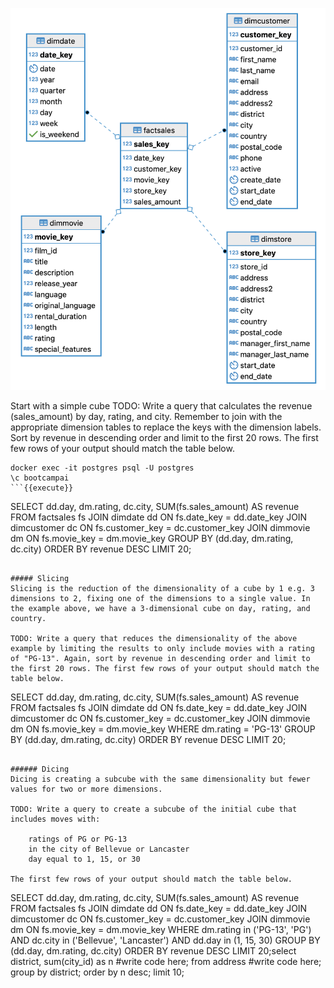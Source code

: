 ![Image](https://raw.githubusercontent.com/Bootcamp-AI/data-engineer/476342d3a47bf80069ae8525b465420a90abfc87/data-warehouse/lesson-1-intro-data-warehouses/pagila-star.png)


Start with a simple cube
TODO: Write a query that calculates the revenue (sales_amount) by day, rating, and city. Remember to join with the appropriate dimension tables to replace the keys with the dimension labels. Sort by revenue in descending order and limit to the first 20 rows. The first few rows of your output should match the table below.

```
docker exec -it postgres psql -U postgres
\c bootcampai
```{{execute}}

```
SELECT dd.day, dm.rating, dc.city, SUM(fs.sales_amount) AS revenue
FROM factsales fs
JOIN dimdate dd ON fs.date_key = dd.date_key
JOIN dimcustomer dc ON fs.customer_key = dc.customer_key
JOIN dimmovie dm ON fs.movie_key = dm.movie_key
GROUP BY (dd.day, dm.rating, dc.city)
ORDER BY revenue DESC
LIMIT 20;
```{{execute}}

##### Slicing
Slicing is the reduction of the dimensionality of a cube by 1 e.g. 3 dimensions to 2, fixing one of the dimensions to a single value. In the example above, we have a 3-dimensional cube on day, rating, and country.

TODO: Write a query that reduces the dimensionality of the above example by limiting the results to only include movies with a rating of "PG-13". Again, sort by revenue in descending order and limit to the first 20 rows. The first few rows of your output should match the table below.

```
SELECT dd.day, dm.rating, dc.city, SUM(fs.sales_amount) AS revenue
FROM factsales fs
JOIN dimdate dd ON fs.date_key = dd.date_key
JOIN dimcustomer dc ON fs.customer_key = dc.customer_key
JOIN dimmovie dm ON fs.movie_key = dm.movie_key
WHERE dm.rating = 'PG-13'
GROUP BY (dd.day, dm.rating, dc.city)
ORDER BY revenue DESC
LIMIT 20;
```{{execute}}

###### Dicing
Dicing is creating a subcube with the same dimensionality but fewer values for two or more dimensions.

TODO: Write a query to create a subcube of the initial cube that includes moves with:

    ratings of PG or PG-13
    in the city of Bellevue or Lancaster
    day equal to 1, 15, or 30

The first few rows of your output should match the table below.

```
SELECT dd.day, dm.rating, dc.city, SUM(fs.sales_amount) AS revenue
FROM factsales fs
JOIN dimdate dd ON fs.date_key = dd.date_key
JOIN dimcustomer dc ON fs.customer_key = dc.customer_key
JOIN dimmovie dm ON fs.movie_key = dm.movie_key
WHERE dm.rating in ('PG-13', 'PG')
AND dc.city in ('Bellevue', 'Lancaster')
AND dd.day in (1, 15, 30)
GROUP BY (dd.day, dm.rating, dc.city)
ORDER BY revenue DESC
LIMIT 20;select district, sum(city_id) as n #write code here;
from address #write code here;
group by district;
order by n desc;
limit 10;
```{{execute}}



